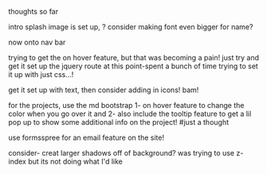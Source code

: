 thoughts so far

intro splash image is set up,
? consider making font even bigger for name?

now onto nav bar

trying to get the on hover feature, but that was becoming a pain! just try and get it set up the jquery route at this point-spent a bunch of time trying to set it up with just css...!


get it set up with text, then consider adding in icons! bam!


for the projects, use the md bootstrap 1- on hover feature to change the color when you go over it and
2- also include the tooltip feature to get a lil pop up to show some additional info on the project! #just a thought


use formsspree for an email feature on the site!

consider- creat larger shadows off of background? was trying to use z-index but its not doing what I'd like
